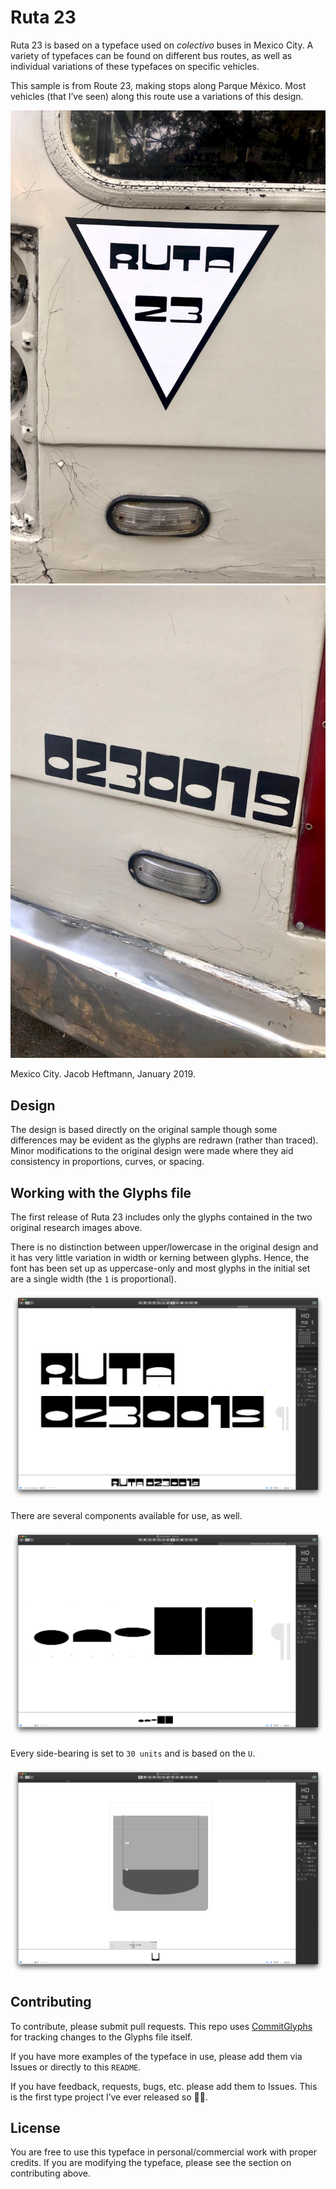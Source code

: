 # Ruta 23
Ruta 23 is based on a typeface used on *colectivo* buses in Mexico City. A variety of typefaces can be found on different bus routes, as well as individual variations of these typefaces on specific vehicles.

This sample is from Route 23, making stops along Parque México. Most vehicles (that I’ve seen) along this route use a variations of this design.

![ruta23 1](research/ruta23-01.jpeg)
![ruta23 1](research/ruta23-02.jpeg)

Mexico City. Jacob Heftmann, January 2019.

## Design
The design is based directly on the original sample though some differences may be evident as the glyphs are redrawn (rather than traced). Minor modifications to the original design were made where they aid consistency in proportions, curves, or spacing.

## Working with the Glyphs file
The first release of Ruta 23 includes only the glyphs contained in the two original research images above.

There is no distinction between upper/lowercase in the original design and it has very little variation in width or kerning between glyphs. Hence, the font has been set up as uppercase-only and most glyphs in the initial set are a single width (the `1` is proportional).

![](reference/ref-01.png)

There are several components available for use, as well.

![](reference/ref-02.png)

Every side-bearing is set to `30 units` and is based on the `U`.

![](reference/ref-03.png)

## Contributing
To contribute, please submit pull requests. This repo uses [CommitGlyphs](https://glyphsapp.com/tools/commitglyphs) for tracking changes to the Glyphs file itself.

If you have more examples of the typeface in use, please add them via Issues or directly to this `README`.

If you have feedback, requests, bugs, etc. please add them to Issues. This is the first type project I’ve ever released so 🤷‍♂️.

## License
You are free to use this typeface in personal/commercial work with proper credits. If you are modifying the typeface, please see the section on contributing above.